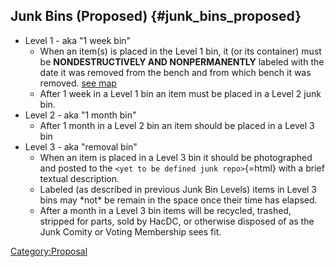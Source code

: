 ## Junk Bins (Proposed) {#junk_bins_proposed}

-   Level 1 - aka "1 week bin"
    -   When an item(s) is placed in the Level 1 bin, it (or its
        container) must be **NONDESTRUCTIVELY AND NONPERMANENTLY**
        labeled with the date it was removed from the bench and from
        which bench it was removed. [ see map](Space_Map)
    -   After 1 week in a Level 1 bin an item must be placed in a Level
        2 junk bin.
-   Level 2 - aka "1 month bin"
    -   After 1 month in a Level 2 bin an item should be placed in a
        Level 3 bin
-   Level 3 - aka "removal bin"
    -   When an item is placed in a Level 3 bin it should be
        photographed and posted to the
        `<yet to be defined junk repo>`{=html} with a brief textual
        description.
    -   Labeled (as described in previous Junk Bin Levels) items in
        Level 3 bins may \*not\* be remain in the space once their time
        has elapsed.
    -   After a month in a Level 3 bin items will be recycled, trashed,
        stripped for parts, sold by HacDC, or otherwise disposed of as
        the Junk Comity or Voting Membership sees fit.

[Category:Proposal](Category:Proposal)

